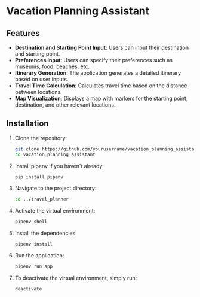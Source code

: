 # Vacation Planning Assistant

## Features

- **Destination and Starting Point Input**: Users can input their destination and starting point.
- **Preferences Input**: Users can specify their preferences such as museums, food, beaches, etc.
- **Itinerary Generation**: The application generates a detailed itinerary based on user inputs.
- **Travel Time Calculation**: Calculates travel time based on the distance between locations.
- **Map Visualization**: Displays a map with markers for the starting point, destination, and other relevant locations.

## Installation

1. Clone the repository:
    ```bash
    git clone https://github.com/yourusername/vacation_planning_assistant.git
    cd vacation_planning_assistant
    ```

2. Install pipenv if you haven't already:
    ```sh
    pip install pipenv
    ```

3. Navigate to the project directory:
    ```sh
    cd ../travel_planner
    ```

4. Activate the virtual environment:
    ```sh
    pipenv shell
    ```

5. Install the dependencies:
    ```sh
    pipenv install
    ```

6. Run the application:
    ```sh
    pipenv run app
    ```

7. To deactivate the virtual environment, simply run:
    ```sh
    deactivate
    ```

